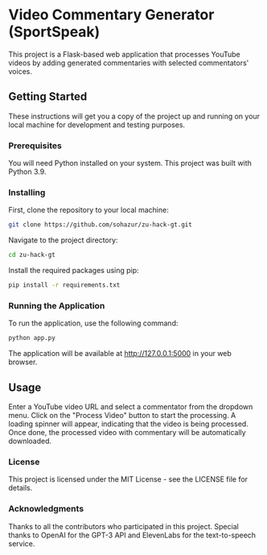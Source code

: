 # Video Commentary Generator (SportSpeak)

This project is a Flask-based web application that processes YouTube videos by adding generated commentaries with selected commentators' voices.

## Getting Started

These instructions will get you a copy of the project up and running on your local machine for development and testing purposes.

### Prerequisites

You will need Python installed on your system. This project was built with Python 3.9.

### Installing

First, clone the repository to your local machine:

```bash
git clone https://github.com/sohazur/zu-hack-gt.git
```

Navigate to the project directory:
```bash
cd zu-hack-gt
```

Install the required packages using pip:
```bash
pip install -r requirements.txt
```

### Running the Application
To run the application, use the following command:
```bash
python app.py
```

The application will be available at http://127.0.0.1:5000 in your web browser.

## Usage
Enter a YouTube video URL and select a commentator from the dropdown menu. Click on the "Process Video" button to start the processing. A loading spinner will appear, indicating that the video is being processed. Once done, the processed video with commentary will be automatically downloaded.

### License
This project is licensed under the MIT License - see the LICENSE file for details.

### Acknowledgments
Thanks to all the contributors who participated in this project.
Special thanks to OpenAI for the GPT-3 API and ElevenLabs for the text-to-speech service.



